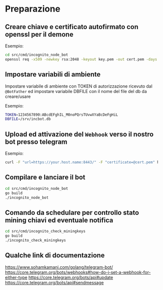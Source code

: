 # Preparazione

## Creare chiave e certificato autofirmato con openssl per il demone

Esempio:

```bash
cd src/cmd/incognito_node_bot
openssl req -x509 -newkey rsa:2048 -keyout key.pem -out cert.pem -days 3560 -subj '/C=IT/O=Organizzazione/CN=your.host.name' -addext 'subjectAltName=IP:PUB.LIC.IP.ADDR,DNS:your.host.name' -nodes
```
## Impostare variabili di ambiente
Impostare variabile di ambiente con TOKEN di autorizzazione ricevuto dal `@BotFather` ed impostare variabile DBFILE con il nome del file del db da creare/usare


Esempio:

```bash
TOKEN=1234567890:ABcdEFghIL_M0noPQrsTUvwXYaBcDeFgHiL
DBFILE=/srv/incbot.db
```

## Upload ed attivazione del `Webhook` verso il nostro bot presso telegram 

Esempio:

```bash
curl -F "url=https://your.host.name:8443/" -F "certificate=@cert.pem" https://api.telegram.org/bot${TOKEN}/setWebhook
```

## Compilare e lanciare il bot

```bash
cd src/cmd/incognito_node_bot
go build
./incognito_node_bot
```

## Comando da schedulare per controllo stato mining chiavi ed eventuale notifica

```bash
cd src/cmd/incognito_check_miningkeys
go build
./incognito_check_miningkeys
```


## Qualche link di documentazione

https://www.sohamkamani.com/golang/telegram-bot/
https://core.telegram.org/bots/webhooks#how-do-i-set-a-webhook-for-either-type
https://core.telegram.org/bots/api#update
https://core.telegram.org/bots/api#sendmessage

